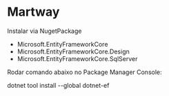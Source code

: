 # Martway



Instalar via NugetPackage

- Microsoft.EntityFrameworkCore
- Microsoft.EntityFrameworkCore.Design
- Microsoft.EntityFrameworkCore.SqlServer


Rodar comando abaixo no Package Manager Console:

dotnet tool install --global dotnet-ef
